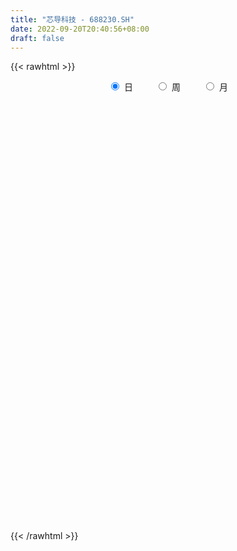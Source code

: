 ```yaml
---
title: "芯导科技 - 688230.SH"
date: 2022-09-20T20:40:56+08:00
draft: false
---
```

{{< rawhtml >}}
    <div style="text-align: center">
        <label style="padding: 1rem;"><input style="margin-right: .5rem" type="radio" name="period" value="D" checked onclick="period_change(this)">日</label>
        <label style="padding: 1rem;"><input style="margin-right: .5rem" type="radio" name="period" value="W" onclick="period_change(this)">周</label>
        <label style="padding: 1rem;"><input style="margin-right: .5rem" type="radio" name="period" value="M" onclick="period_change(this)">月</label>
    </div>
    <div id="chart" style="height: 700px;"></div> 
    <script type="text/javascript">
        const D_v = [99480.75,54890.35,36485.9,33630.12,23050.51,16115.75,19235.41,19823.06,11684.06,14197.28,19782.15,15200.42,21133.26,10066.98,6345.02,9913.63,7726.36,7192.91,6228.67,6649.54,6666.64,8100.44,6902.56,8928.94,7341.52,4967.97,5103.28,4854.37,4735.51,4366.06,6857.92,7948.6,6017.15,9803.14,5927.12,7173.67,6194.14,2929.9,6631.25,4303.44,3939.33,4143.4,2646.73,3134.4,4491.45,3834.59,4155.22,3409.06,4514.37,3697.79,3925.28,2794.79,3603.63,5324.16,12364.26,9904.74,4925.55,5630.46,4166.25,3317.75,2894.93,5000.44,3681.51,4228.34,19583.14,15288.2,10524.05,8267.32,11414.36,13724.86,16888.58,7965.33,10368.18,6784.37,6006.1,8887.79,6198.34,3346.2,4259.96,3361.45,6073.68,3945.0,3225.79,3993.75,6498.51,5765.22,3946.7,2560.98,3966.71,5475.65,5060.89,3986.1,2151.62,4017.84,3960.34,5327.34,3951.26,5590.36,4522.41,6056.37,6517.96,3459.84,2463.42,5391.33,8375.98,4149.61,3924.56,4438.83,4504.26,4955.67,6350.28,4772.2,4037.29,5486.82,3097.08,3125.96,2657.48,3040.55,4597.52,9469.78,12068.08,17479.19,13314.74,11528.72,6813.36,5311.81,4763.77,7447.52,5407.92,8017.04,5055.07,3780.78,4313.3,4678.03,11254.4,7628.32,5725.43,7698.84,8059.24,6474.75,9397.26,9538.99,7349.43,9274.92,5148.9,9774.08,5000.8,6159.19,5125.72,5071.57,5826.51,4560.62,4811.85,7576.92,9346.5,7267.29,7027.9,4796.87,4296.99,7582.3,5091.73,5674.28,9084.06,13433.56,18304.11,37349.98,24207.08,20616.02,21847.62,15300.06,15961.54,9263.37,9625.18,6905.12,15625.58,11552.19,4927.94,6112.6,13262.14,5172.91,5018.59,6102.86,4633.25,4252.82,4282.19,4378.27,3269.87,3005.55,5488.31,3493.52,2477.5,2200.73,2741.92,3445.08,2517.68,4470.27,1441.15]
const D_histogram = [0.0,-1.2501880342,-1.7426716731,-2.7202641347,-3.5283751957,-3.8071590435,-3.6721670026,-3.7175152023,-3.475759225,-3.0428487853,-2.314432053,-1.8931946309,-1.905620061,-1.9589477802,-1.7428342327,-1.3613678168,-1.1356628162,-0.818994719,-0.3917614252,0.0634851444,0.2978530692,0.6367225492,0.8355286835,0.7606356957,0.5610581368,0.5522520165,0.535861701,0.6630507858,0.7099571021,0.8020222476,0.7957606864,0.6938373836,0.7782238691,0.9706356054,0.9159609335,0.6248709779,0.1675268798,-0.0819733477,-0.6716729076,-1.0369167491,-1.3293107954,-1.3407063972,-1.1161649562,-0.7663713249,-0.2748900122,0.0658333112,0.0974947159,0.2788137054,0.7243986445,1.0017335183,1.1453038256,1.1661785736,1.2027625486,1.065205996,1.4844356533,1.5520971965,1.6495033686,1.7815760425,1.7916522273,1.664492084,1.4484435099,1.3391444633,0.9701322628,0.7273332383,1.2358633711,1.3542931319,1.6573478958,1.3678653797,1.07132299,1.3450545302,1.3589215707,1.2399097487,1.3664949068,1.2326611838,0.9429991353,0.3293859494,-0.2446211863,-0.5372415434,-0.8941151794,-0.9616382579,-1.1981731373,-1.2051462385,-1.1040509261,-1.171576303,-1.3826139981,-1.855097634,-2.0291320676,-2.1835985132,-2.0855349909,-2.1218627731,-1.7391824799,-1.5254258188,-1.2887061405,-1.2270315146,-1.2684882261,-1.7651908069,-2.1234164964,-1.9787504424,-1.7861603754,-1.1828222916,-0.538591328,-0.080601228,0.28533324,0.6726531784,1.0292038693,1.3001217104,1.5078594587,1.6514596497,1.7601604852,1.8730149332,2.0414672758,2.0430217262,2.0462725996,1.6851826722,1.4222492472,1.0954486032,0.8198331011,0.7656540377,0.9043307807,1.1788057023,1.6240675646,2.370779725,2.5407481192,2.2930423097,1.8442739025,1.5568392505,1.2844038929,0.8540344392,0.6031124761,0.6053555333,0.5101477294,0.45341433,0.3180756089,0.0658098256,0.3047152358,0.385791674,0.3730253382,0.4805868373,0.3237053808,-1.5300814765,-2.7570918233,-3.5582973379,-3.955075837,-3.8892254801,-3.6754147752,-3.2478904195,-2.8411841056,-2.5383137406,-2.2499905907,-1.853136218,-1.4648252711,-1.0440032555,-0.6090829134,-0.1701444405,0.295277327,0.525674429,0.7058912672,0.8614689006,1.0119057117,1.2101928281,1.2421620813,1.3651287879,1.3000862333,1.3512222444,1.5574847628,2.1765524477,2.2339023242,2.3886531198,2.3860417076,2.2399303834,1.842418841,1.4781957012,1.1071651477,0.7992103749,0.7671976856,0.5021893658,0.2634356411,0.0351842837,-0.4624169359,-0.8508989922,-1.1480448521,-1.1521312164,-1.0335110763,-0.9988350123,-0.8784685446,-0.664028229,-0.573297978,-0.4582572211,-0.2742530251,-0.2060161173,-0.164307841,-0.0733923992,0.0067522341,-0.0383043889,-0.0617444619,-0.2706536692,-0.3557758599]
const D_fast = [0.0,-1.5627350427,-2.4908865999,-4.1485450952,-5.8387499551,-7.0693235637,-7.8523732735,-8.8271002738,-9.4542841028,-9.7820858594,-9.6322771403,-9.684338376,-10.1731688213,-10.7162334856,-10.9358284962,-10.8947040345,-10.9529147379,-10.8409953205,-10.511702383,-10.0405845273,-9.7317533352,-9.2337032179,-8.8260149127,-8.7107489766,-8.7700620012,-8.6408051174,-8.5232300077,-8.2302782264,-8.0058826346,-7.7133119272,-7.5206333168,-7.4490972737,-7.1701548209,-6.7350841832,-6.5607686217,-6.6956408328,-7.111103211,-7.3810967755,-8.1387145622,-8.763187591,-9.3879093361,-9.7344815372,-9.7889813353,-9.6307805352,-9.2080217255,-8.8508400744,-8.7948049907,-8.5437825749,-7.9170979747,-7.3893297213,-6.9594334575,-6.6470140662,-6.309739454,-6.1809945076,-5.390655937,-4.9349700947,-4.4251880804,-3.8477213959,-3.3897321542,-3.1007692766,-2.9547069732,-2.729219904,-2.8556990388,-2.9166647537,-2.0991687782,-1.6421657343,-0.9247739965,-0.8722901677,-0.9010018099,-0.2910066372,0.062590796,0.2535564113,0.721765296,0.896096869,0.8421846043,0.3109179057,-0.3242445266,-0.7511752695,-1.3315777004,-1.6395103434,-2.175588507,-2.4838481679,-2.658765587,-3.0191850396,-3.5758762343,-4.5121342787,-5.1934517291,-5.8938178031,-6.3171380285,-6.8839315039,-6.9360468308,-7.1036466244,-7.1891034812,-7.434186734,-7.7927655019,-8.7307657845,-9.6198455981,-9.9698671547,-10.2238171815,-9.9161846706,-9.406601539,-8.968761746,-8.5314939681,-7.976010735,-7.3621590768,-6.7662108081,-6.1815081952,-5.6250430917,-5.0763021349,-4.4951939535,-3.8163747921,-3.3040649101,-2.7892458867,-2.7290401461,-2.6364112593,-2.6893497525,-2.7600069793,-2.6227725333,-2.2580130952,-1.688836748,-0.8375579945,0.5018490972,1.3070045212,1.6325592891,1.6448593575,1.7466345181,1.7953001337,1.5784392898,1.4782954458,1.6318773863,1.6642065147,1.7208266978,1.6650068789,1.4291935521,1.7442777712,1.9218021279,2.0022921266,2.230000335,2.1540452238,-0.0822620026,-1.9985453053,-3.6893251544,-5.0748726128,-5.9813286258,-6.6863716147,-7.070819864,-7.3744095764,-7.7061176466,-7.9802921444,-8.0467218261,-8.024617197,-7.8647959954,-7.5821463815,-7.1857440188,-6.6465029196,-6.2846872103,-5.9279975553,-5.5570526968,-5.1536394578,-4.6528041343,-4.3102943608,-3.8460454572,-3.5860664534,-3.1971248812,-2.6014911722,-1.4382853754,-0.8224599177,-0.0705458422,0.5233531725,0.9372244441,1.0003176119,1.0056433975,0.9114041309,0.8032519518,0.9630386839,0.8235777055,0.6506828911,0.4312276046,-0.1819778489,-0.7831846533,-1.3673417261,-1.6594608946,-1.7992185236,-2.0142512126,-2.1135018811,-2.0650686228,-2.1176628662,-2.1171864146,-2.0017454749,-1.9850125965,-1.9843812804,-1.9118139383,-1.8299812466,-1.8846139667,-1.9234901553,-2.2000627799,-2.3741289355]
const D_slow = [0.0,-0.3125470085,-0.7482149268,-1.4282809605,-2.3103747594,-3.2621645203,-4.1802062709,-5.1095850715,-5.9785248777,-6.7392370741,-7.3178450873,-7.7911437451,-8.2675487603,-8.7572857053,-9.1929942635,-9.5333362177,-9.8172519218,-10.0220006015,-10.1199409578,-10.1040696717,-10.0296064044,-9.8704257671,-9.6615435962,-9.4713846723,-9.3311201381,-9.1930571339,-9.0590917087,-8.8933290122,-8.7158397367,-8.5153341748,-8.3163940032,-8.1429346573,-7.94837869,-7.7057197886,-7.4767295553,-7.3205118108,-7.2786300908,-7.2991234277,-7.4670416546,-7.7262708419,-8.0585985408,-8.39377514,-8.6728163791,-8.8644092103,-8.9331317134,-8.9166733856,-8.8922997066,-8.8225962802,-8.6414966191,-8.3910632396,-8.1047372831,-7.8131926398,-7.5125020026,-7.2462005036,-6.8750915903,-6.4870672912,-6.074691449,-5.6292974384,-5.1813843816,-4.7652613606,-4.4031504831,-4.0683643673,-3.8258313016,-3.643997992,-3.3350321492,-2.9964588663,-2.5821218923,-2.2401555474,-1.9723247999,-1.6360611673,-1.2963307747,-0.9863533375,-0.6447296108,-0.3365643148,-0.100814531,-0.0184680437,-0.0796233402,-0.2139337261,-0.437462521,-0.6778720854,-0.9774153698,-1.2787019294,-1.5547146609,-1.8476087367,-2.1932622362,-2.6570366447,-3.1643196616,-3.7102192899,-4.2316030376,-4.7620687309,-5.1968643508,-5.5782208056,-5.9003973407,-6.2071552193,-6.5242772759,-6.9655749776,-7.4964291017,-7.9911167123,-8.4376568061,-8.733362379,-8.868010211,-8.888160518,-8.816827208,-8.6486639134,-8.3913629461,-8.0663325185,-7.6893676538,-7.2765027414,-6.8364626201,-6.3682088868,-5.8578420678,-5.3470866363,-4.8355184864,-4.4142228183,-4.0586605065,-3.7847983557,-3.5798400804,-3.388426571,-3.1623438758,-2.8676424503,-2.4616255591,-1.8689306278,-1.233743598,-0.6604830206,-0.199414545,0.1897952676,0.5108962408,0.7244048506,0.8751829697,1.026521853,1.1540587853,1.2674123678,1.3469312701,1.3633837265,1.4395625354,1.5360104539,1.6292667884,1.7494134978,1.830339843,1.4478194739,0.758546518,-0.1310278165,-1.1197967757,-2.0921031457,-3.0109568395,-3.8229294444,-4.5332254708,-5.167803906,-5.7303015537,-6.1935856082,-6.5597919259,-6.8207927398,-6.9730634682,-7.0155995783,-6.9417802466,-6.8103616393,-6.6338888225,-6.4185215973,-6.1655451694,-5.8629969624,-5.5524564421,-5.2111742451,-4.8861526868,-4.5483471257,-4.158975935,-3.614837823,-3.056362242,-2.459198962,-1.8626885351,-1.3027059393,-0.842101229,-0.4725523037,-0.1957610168,0.0040415769,0.1958409983,0.3213883398,0.38724725,0.3960433209,0.280439087,0.0677143389,-0.2192968741,-0.5073296782,-0.7657074473,-1.0154162003,-1.2350333365,-1.4010403937,-1.5443648882,-1.6589291935,-1.7274924498,-1.7789964791,-1.8200734394,-1.8384215392,-1.8367334806,-1.8463095779,-1.8617456933,-1.9294091106,-2.0183530756]
const D_data = [['2021-12-01', 199.0, 188.62, 188.1, 219.0],['2021-12-02', 180.0, 169.03, 168.88, 183.81],['2021-12-03', 169.32, 172.52, 165.06, 179.86],['2021-12-06', 171.0, 160.5, 159.98, 171.0],['2021-12-07', 161.0, 155.0, 152.22, 162.88],['2021-12-08', 154.68, 155.34, 153.31, 158.5],['2021-12-09', 154.0, 156.6, 154.0, 159.87],['2021-12-10', 155.02, 150.95, 150.1, 157.47],['2021-12-13', 150.0, 151.4, 149.0, 152.86],['2021-12-14', 149.68, 152.1, 149.51, 153.29],['2021-12-15', 151.2, 155.8, 151.01, 157.53],['2021-12-16', 156.1, 152.3, 151.79, 156.88],['2021-12-17', 151.11, 145.3, 145.19, 151.28],['2021-12-20', 143.5, 141.84, 141.66, 146.35],['2021-12-21', 141.7, 142.89, 141.49, 143.49],['2021-12-22', 142.9, 144.0, 141.16, 146.88],['2021-12-23', 144.0, 141.31, 141.3, 144.0],['2021-12-24', 141.32, 141.72, 141.32, 144.3],['2021-12-27', 142.33, 143.2, 141.78, 143.97],['2021-12-28', 144.44, 144.37, 143.0, 145.74],['2021-12-29', 144.05, 142.18, 142.0, 144.77],['2021-12-30', 142.02, 144.0, 142.02, 144.8],['2021-12-31', 144.0, 142.9, 142.66, 144.79],['2022-01-04', 143.51, 139.08, 138.88, 144.0],['2022-01-05', 138.9, 135.96, 135.88, 138.9],['2022-01-06', 135.38, 136.91, 135.37, 137.77],['2022-01-07', 136.5, 135.88, 135.38, 137.4],['2022-01-10', 135.87, 137.18, 135.15, 137.58],['2022-01-11', 137.0, 135.94, 135.5, 137.5],['2022-01-12', 136.12, 136.26, 135.51, 136.79],['2022-01-13', 136.29, 134.7, 134.7, 136.3],['2022-01-14', 134.63, 132.63, 132.51, 134.63],['2022-01-17', 132.68, 134.36, 131.6, 134.85],['2022-01-18', 134.6, 136.05, 133.33, 138.98],['2022-01-19', 134.92, 133.0, 132.51, 135.95],['2022-01-20', 133.0, 128.66, 128.55, 133.39],['2022-01-21', 128.61, 123.82, 123.8, 129.87],['2022-01-24', 123.39, 123.5, 122.69, 124.88],['2022-01-25', 123.0, 115.6, 115.21, 123.85],['2022-01-26', 116.6, 114.05, 113.0, 117.0],['2022-01-27', 113.88, 111.1, 111.0, 115.4],['2022-01-28', 111.8, 111.55, 108.0, 113.4],['2022-02-07', 112.99, 112.88, 112.55, 114.83],['2022-02-08', 113.9, 114.0, 110.52, 114.0],['2022-02-09', 113.7, 116.37, 112.73, 116.63],['2022-02-10', 115.83, 115.38, 115.21, 117.78],['2022-02-11', 115.45, 111.31, 110.69, 115.45],['2022-02-14', 110.31, 112.65, 109.02, 112.7],['2022-02-15', 112.8, 116.82, 112.61, 116.88],['2022-02-16', 117.01, 116.15, 115.32, 117.93],['2022-02-17', 116.81, 115.3, 115.02, 117.96],['2022-02-18', 114.12, 114.0, 113.05, 114.78],['2022-02-21', 113.12, 114.21, 113.01, 114.65],['2022-02-22', 113.5, 111.61, 110.39, 114.68],['2022-02-23', 111.3, 119.37, 111.18, 122.0],['2022-02-24', 118.5, 116.55, 115.01, 121.3],['2022-02-25', 118.4, 117.76, 117.12, 119.98],['2022-02-28', 118.8, 119.36, 116.57, 119.69],['2022-03-01', 119.36, 118.88, 117.67, 120.61],['2022-03-02', 117.91, 117.52, 116.55, 118.4],['2022-03-03', 117.83, 116.07, 115.77, 118.88],['2022-03-04', 116.07, 117.04, 115.35, 119.69],['2022-03-07', 116.45, 112.85, 112.15, 117.75],['2022-03-08', 112.85, 112.92, 109.0, 115.23],['2022-03-09', 112.92, 123.35, 112.92, 124.0],['2022-03-10', 128.68, 120.75, 120.15, 128.8],['2022-03-11', 118.61, 125.02, 118.01, 125.11],['2022-03-14', 124.0, 118.5, 118.4, 124.0],['2022-03-15', 117.51, 117.5, 117.19, 123.7],['2022-03-16', 119.63, 125.3, 117.67, 125.89],['2022-03-17', 125.98, 123.7, 123.33, 130.83],['2022-03-18', 122.98, 122.63, 121.38, 125.16],['2022-03-21', 122.7, 126.66, 121.93, 126.98],['2022-03-22', 125.5, 124.35, 123.7, 126.42],['2022-03-23', 124.18, 122.09, 121.73, 125.2],['2022-03-24', 121.3, 116.08, 115.3, 121.76],['2022-03-25', 117.46, 113.38, 113.21, 118.38],['2022-03-28', 112.02, 114.22, 110.56, 114.79],['2022-03-29', 114.86, 111.03, 110.5, 114.86],['2022-03-30', 112.0, 112.68, 111.01, 112.94],['2022-03-31', 111.3, 108.75, 108.2, 112.6],['2022-04-01', 109.76, 109.84, 108.03, 112.06],['2022-04-06', 109.84, 110.32, 108.01, 110.5],['2022-04-07', 110.12, 107.14, 107.12, 110.78],['2022-04-08', 108.14, 103.27, 100.71, 108.14],['2022-04-11', 102.8, 96.49, 95.95, 102.9],['2022-04-12', 96.38, 96.5, 93.5, 97.18],['2022-04-13', 96.75, 93.67, 93.6, 96.75],['2022-04-14', 94.29, 94.4, 93.24, 95.94],['2022-04-15', 93.79, 90.55, 89.27, 93.79],['2022-04-18', 90.21, 94.48, 89.59, 94.6],['2022-04-19', 95.01, 91.9, 91.71, 95.77],['2022-04-20', 92.95, 91.46, 90.66, 92.95],['2022-04-21', 91.45, 88.2, 87.59, 93.32],['2022-04-22', 88.01, 85.05, 84.89, 88.4],['2022-04-25', 84.01, 75.7, 75.03, 84.93],['2022-04-26', 76.25, 72.52, 72.5, 77.86],['2022-04-27', 71.0, 75.49, 71.0, 75.65],['2022-04-28', 75.5, 74.32, 72.66, 76.0],['2022-04-29', 75.11, 79.21, 75.0, 79.3],['2022-05-05', 78.58, 81.16, 78.1, 82.77],['2022-05-06', 79.24, 80.3, 78.51, 81.71],['2022-05-09', 80.0, 80.2, 79.08, 81.87],['2022-05-10', 79.82, 81.65, 78.55, 83.33],['2022-05-11', 81.83, 82.75, 81.02, 84.9],['2022-05-12', 81.62, 83.14, 81.5, 83.88],['2022-05-13', 83.24, 83.65, 82.52, 84.58],['2022-05-16', 84.2, 84.0, 82.59, 86.58],['2022-05-17', 83.31, 84.61, 83.07, 85.37],['2022-05-18', 84.6, 85.78, 84.3, 86.9],['2022-05-19', 84.2, 87.94, 84.0, 88.37],['2022-05-20', 87.97, 87.15, 86.6, 88.6],['2022-05-23', 87.1, 88.1, 86.1, 88.1],['2022-05-24', 87.38, 83.4, 83.4, 88.97],['2022-05-25', 83.6, 83.58, 82.52, 84.85],['2022-05-26', 83.1, 81.63, 80.72, 83.11],['2022-05-27', 82.65, 80.88, 80.43, 83.87],['2022-05-30', 80.9, 82.9, 80.56, 83.08],['2022-05-31', 83.13, 85.75, 81.62, 85.89],['2022-06-01', 86.76, 88.98, 83.88, 91.85],['2022-06-02', 88.45, 93.82, 87.56, 94.31],['2022-06-06', 95.48, 102.13, 93.7, 102.13],['2022-06-07', 101.99, 99.14, 97.83, 103.95],['2022-06-08', 99.99, 95.5, 94.35, 99.99],['2022-06-09', 95.5, 92.69, 92.03, 96.34],['2022-06-10', 92.7, 94.08, 92.0, 94.88],['2022-06-13', 92.99, 93.94, 92.6, 95.8],['2022-06-14', 93.94, 91.0, 88.01, 93.94],['2022-06-15', 90.48, 92.1, 90.48, 94.49],['2022-06-16', 93.5, 95.22, 91.92, 96.66],['2022-06-17', 94.0, 94.35, 92.01, 94.99],['2022-06-20', 93.99, 94.98, 93.63, 95.6],['2022-06-21', 94.98, 93.97, 92.88, 96.5],['2022-06-22', 93.98, 91.8, 91.38, 94.97],['2022-06-23', 92.98, 98.27, 92.21, 98.65],['2022-06-24', 99.63, 97.65, 96.76, 99.9],['2022-06-27', 98.3, 97.19, 96.0, 98.97],['2022-06-28', 97.2, 99.54, 95.2, 100.99],['2022-06-29', 99.1, 96.67, 96.03, 102.0],['2022-06-30', 68.02, 69.69, 68.02, 70.49],['2022-07-01', 69.5, 67.62, 67.0, 69.5],['2022-07-04', 66.68, 64.96, 63.83, 67.0],['2022-07-05', 64.93, 63.67, 63.0, 65.42],['2022-07-06', 63.68, 65.19, 63.0, 66.28],['2022-07-07', 65.16, 64.4, 64.01, 65.55],['2022-07-08', 64.69, 65.55, 64.56, 67.84],['2022-07-11', 64.9, 64.51, 64.0, 65.55],['2022-07-12', 64.51, 62.28, 62.27, 64.81],['2022-07-13', 62.08, 61.0, 60.73, 63.0],['2022-07-14', 60.75, 61.72, 60.75, 63.0],['2022-07-15', 61.72, 61.5, 60.17, 63.69],['2022-07-18', 60.73, 62.14, 60.73, 62.87],['2022-07-19', 61.78, 62.99, 61.5, 62.99],['2022-07-20', 64.68, 64.1, 63.72, 65.48],['2022-07-21', 63.48, 65.94, 63.33, 66.5],['2022-07-22', 66.4, 64.23, 63.91, 67.0],['2022-07-25', 64.45, 64.25, 63.5, 65.39],['2022-07-26', 64.56, 64.55, 63.0, 64.74],['2022-07-27', 64.55, 65.17, 63.77, 65.58],['2022-07-28', 65.55, 66.75, 65.55, 67.48],['2022-07-29', 66.98, 65.46, 65.42, 67.01],['2022-08-01', 65.99, 67.3, 64.51, 67.48],['2022-08-02', 66.8, 65.45, 64.5, 67.28],['2022-08-03', 65.5, 67.26, 65.5, 69.67],['2022-08-04', 68.44, 70.45, 67.85, 71.99],['2022-08-05', 70.57, 78.81, 70.57, 79.85],['2022-08-08', 78.0, 74.9, 74.1, 78.5],['2022-08-09', 74.3, 78.16, 73.18, 78.6],['2022-08-10', 77.5, 78.21, 76.6, 81.8],['2022-08-11', 78.0, 77.64, 77.55, 80.63],['2022-08-12', 77.5, 74.5, 74.46, 78.5],['2022-08-15', 73.73, 74.09, 73.18, 75.5],['2022-08-16', 73.4, 73.0, 72.52, 74.77],['2022-08-17', 73.09, 72.7, 71.98, 73.6],['2022-08-18', 72.6, 75.88, 71.32, 76.76],['2022-08-19', 75.86, 72.7, 72.5, 77.77],['2022-08-22', 72.67, 72.02, 71.05, 73.57],['2022-08-23', 72.36, 71.06, 71.0, 72.64],['2022-08-24', 70.96, 65.59, 65.3, 71.06],['2022-08-25', 65.97, 64.05, 63.48, 66.35],['2022-08-26', 64.35, 62.52, 62.52, 65.16],['2022-08-29', 62.53, 64.4, 62.5, 65.48],['2022-08-30', 64.4, 65.28, 64.05, 65.8],['2022-08-31', 64.79, 63.7, 63.38, 65.47],['2022-09-01', 64.4, 64.28, 63.86, 65.89],['2022-09-02', 63.8, 65.56, 63.7, 65.65],['2022-09-05', 65.56, 64.13, 63.76, 65.56],['2022-09-06', 64.64, 64.35, 63.72, 64.9],['2022-09-07', 64.5, 65.49, 64.0, 66.38],['2022-09-08', 65.0, 64.28, 64.06, 65.11],['2022-09-09', 64.29, 63.84, 63.5, 64.37],['2022-09-13', 64.87, 64.46, 63.88, 65.49],['2022-09-14', 62.58, 64.5, 62.58, 64.88],['2022-09-15', 64.73, 62.75, 62.22, 65.0],['2022-09-16', 62.79, 62.53, 62.12, 63.7],['2022-09-19', 62.6, 59.17, 58.8, 62.66],['2022-09-20', 59.39, 59.39, 59.11, 60.34]]
const W_v = [190857.0,111854.85,81997.17,41244.9,34547.85,26341.71,28762.46,35115.22,21947.32,18262.39,18341.29,36122.34,21009.83,53305.24,58260.45,38244.78,20986.29,13718.05,21715.26,19176.79,25447.74,9977.8,24304.9,25021.24,18404.63,29175.93,54447.82,30691.32,31654.83,37355.52,41086.32,27183.79,33563.18,28795.79,83845.99,97932.32,52971.44,34494.18,23649.39,17734.75,10905.41,5911.42]
const W_histogram = [0.0,-1.3765470085,-2.524611508,-3.3314274947,-3.5706958205,-3.9568599319,-4.1652410384,-4.5966003035,-5.3554379282,-5.4998205001,-5.0519848174,-4.1766350969,-3.3555988762,-2.0487836165,-1.1631164632,-1.0229831157,-0.9907514901,-1.2189496067,-1.9881179178,-2.590739937,-3.0731767102,-3.0057327652,-2.4460911688,-1.592139171,-1.2183544585,0.0635904878,1.0381980896,1.7673539702,2.4937812752,1.047691275,0.0976699241,-0.6182051027,-0.7157016228,-0.5145948131,0.6377713786,1.1974860291,1.5138500315,1.1228598452,1.1501203998,1.1317099357,1.1092247152,0.9660497564]
const W_fast = [0.0,-1.7206837607,-3.4999011372,-5.1395739975,-6.2715162785,-7.6468953729,-8.8965867389,-10.4770960799,-12.5747931867,-14.0941308835,-14.9092914052,-15.0781004589,-15.0959639573,-14.3013446018,-13.7064565642,-13.8220689956,-14.0375252425,-14.5704607608,-15.8366585514,-17.0869655548,-18.3376965056,-19.0216857519,-19.0735669476,-18.6176497426,-18.5484536448,-17.2506110764,-16.0164539522,-14.8454595791,-13.4955869554,-14.6797541367,-15.6053580066,-16.4757843091,-16.752206235,-16.6797481286,-15.3679390922,-14.5088529344,-13.8140264241,-13.9243016491,-13.6095109946,-13.3449939747,-13.0901730165,-12.9918355361]
const W_slow = [0.0,-0.3441367521,-0.9752896291,-1.8081465028,-2.7008204579,-3.6900354409,-4.7313457005,-5.8804957764,-7.2193552585,-8.5943103835,-9.8573065878,-10.901465362,-11.7403650811,-12.2525609852,-12.543340101,-12.7990858799,-13.0467737525,-13.3515111541,-13.8485406336,-14.4962256178,-15.2645197954,-16.0159529867,-16.6274757789,-17.0255105716,-17.3300991863,-17.3142015643,-17.0546520419,-16.6128135493,-15.9893682305,-15.7274454118,-15.7030279307,-15.8575792064,-16.0365046121,-16.1651533154,-16.0057104708,-15.7063389635,-15.3278764556,-15.0471614943,-14.7596313944,-14.4767039104,-14.1993977316,-13.9578852925]
const W_data = [['2021-12-03', 199.0, 172.52, 165.06, 219.0],['2021-12-10', 171.0, 150.95, 150.1, 171.0],['2021-12-17', 150.0, 145.3, 145.19, 157.53],['2021-12-24', 143.5, 141.72, 141.16, 146.88],['2021-12-31', 142.33, 142.9, 141.78, 145.74],['2022-01-07', 143.51, 135.88, 135.37, 144.0],['2022-01-14', 135.87, 132.63, 132.51, 137.58],['2022-01-21', 132.68, 123.82, 123.8, 138.98],['2022-01-28', 123.39, 111.55, 108.0, 124.88],['2022-02-11', 112.99, 111.31, 110.52, 117.78],['2022-02-18', 110.31, 114.0, 109.02, 117.96],['2022-02-25', 113.12, 117.76, 110.39, 122.0],['2022-03-04', 118.8, 117.04, 115.35, 120.61],['2022-03-11', 116.45, 125.02, 109.0, 128.8],['2022-03-18', 124.0, 122.63, 117.19, 130.83],['2022-03-25', 122.7, 113.38, 113.21, 126.98],['2022-04-01', 112.02, 109.84, 108.03, 114.86],['2022-04-08', 109.84, 103.27, 100.71, 110.78],['2022-04-15', 102.8, 90.55, 89.27, 102.9],['2022-04-22', 90.21, 85.05, 84.89, 95.77],['2022-04-29', 84.01, 79.21, 71.0, 84.93],['2022-05-06', 78.58, 80.3, 78.1, 82.77],['2022-05-13', 80.0, 83.65, 78.55, 84.9],['2022-05-20', 84.2, 87.15, 82.59, 88.6],['2022-05-27', 87.1, 80.88, 80.43, 88.97],['2022-06-02', 80.9, 93.82, 80.56, 94.31],['2022-06-10', 95.48, 94.08, 92.0, 103.95],['2022-06-17', 92.99, 94.35, 88.01, 96.66],['2022-06-24', 93.99, 97.65, 91.38, 99.9],['2022-07-01', 98.3, 67.62, 67.0, 102.0],['2022-07-08', 66.68, 65.55, 63.0, 67.84],['2022-07-15', 64.9, 61.5, 60.17, 65.55],['2022-07-22', 60.73, 64.23, 60.73, 67.0],['2022-07-29', 64.45, 65.46, 63.0, 67.48],['2022-08-05', 65.99, 78.81, 64.5, 79.85],['2022-08-12', 78.0, 74.5, 73.18, 81.8],['2022-08-19', 73.73, 72.7, 71.32, 77.77],['2022-08-26', 72.67, 62.52, 62.52, 73.57],['2022-09-02', 62.53, 65.56, 62.5, 65.89],['2022-09-09', 65.56, 63.84, 63.5, 66.38],['2022-09-16', 64.87, 62.53, 62.12, 65.49],['2022-09-23', 62.6, 59.39, 58.8, 62.66]]
const M_v = [460501.77,112166.71,78356.48,182231.13,84002.84,85346.64,166290.09,140026.34,284232.86,43212.04]
const M_histogram = [0.0,-2.0006837607,-2.6468185161,-3.5795654781,-5.8429691039,-6.5058925702,-7.5583654925,-8.0276380906,-7.9308457382,-7.6289878974]
const M_fast = [0.0,-2.5008547009,-3.8086940853,-5.6363324168,-9.3604783186,-11.6498749274,-14.5919392229,-17.0681213436,-18.9540404257,-20.5594295593]
const M_slow = [0.0,-0.5001709402,-1.1618755692,-2.0567669387,-3.5175092147,-5.1439823572,-7.0335737304,-9.040483253,-11.0231946876,-12.9304416619]
const M_data = [['2021-12-31', 199.0, 142.9, 141.16, 219.0],['2022-01-28', 143.51, 111.55, 108.0, 144.0],['2022-02-28', 112.99, 119.36, 109.02, 122.0],['2022-03-31', 119.36, 108.75, 108.2, 130.83],['2022-04-29', 109.76, 79.21, 71.0, 112.06],['2022-05-31', 78.58, 85.75, 78.1, 88.97],['2022-06-30', 86.76, 69.69, 68.02, 103.95],['2022-07-29', 69.5, 65.46, 60.17, 69.5],['2022-08-31', 65.99, 63.7, 62.5, 81.8],['2022-09-30', 64.4, 59.39, 58.8, 66.38]]
        const D_a = [null,null,null,null,null,null,null,null,null,null,null,null,null,null,null,141.16,null,null,null,null,null,144.8,null,null,null,null,null,null,null,null,null,null,null,null,null,null,null,null,null,null,null,108.0,null,null,null,null,null,null,null,null,null,null,null,null,122.0,null,null,null,null,null,null,null,null,109.0,null,null,null,null,null,null,130.83,null,null,null,null,null,null,null,null,null,null,null,null,null,null,null,null,null,null,null,null,null,null,null,null,null,null,71.0,null,null,null,null,null,null,null,null,null,null,null,null,null,88.6,null,null,null,null,80.43,null,null,null,null,null,103.95,null,null,null,null,88.01,null,null,null,null,null,null,null,null,null,null,102.0,null,null,null,null,null,null,null,null,null,null,null,60.17,null,null,null,null,null,null,null,null,null,null,null,null,null,null,null,null,null,81.8,null,null,null,null,null,null,null,null,null,null,null,null,62.5,null,null,null,null,null,null,66.38,null,null,null,null,null,null,null,null]
const W_a = [null,null,null,null,null,null,null,null,108.0,null,null,null,null,null,130.83,null,null,null,null,null,71.0,null,null,null,null,null,103.95,null,null,null,null,60.17,null,null,null,81.8,null,null,null,null,null,null]
const M_a = [null,null,null,null,null,null,null,60.17,null,null]
        const D_b = [[{ coord: ['2022-01-28', 122.0] }, { coord: ['2022-03-17', 109.0] }],[{ coord: ['2022-04-27', 88.6] }, { coord: ['2022-08-10', 80.43] }]]
const W_b = [[{ coord: ['2022-04-29', 81.8] }, { coord: ['2022-08-12', 71.0] }]]
const M_b = []
    </script>
{{< /rawhtml >}}